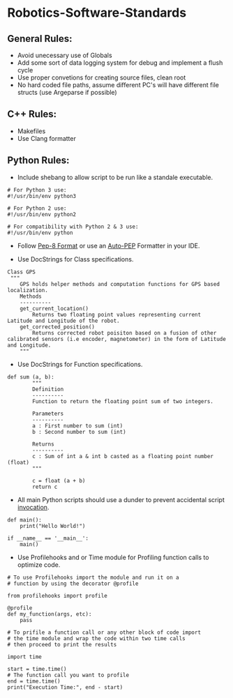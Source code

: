 # Robotics-Software-Standards

## General Rules:
 * Avoid unecessary use of Globals 
 * Add some sort of data logging system for debug and implement a flush cycle 
 * Use proper convetions for creating source files, clean root 
 * No hard coded file paths, assume different PC's will have different file structs (use Argeparse if possible) 

## C++ Rules:
* Makefiles
* Use Clang formatter 

## Python Rules: 
* Include shebang to allow script to be run like a standale executable. 
```
# For Python 3 use:
#!/usr/bin/env python3

# For Python 2 use:
#!/usr/bin/env python2

# For compatibility with Python 2 & 3 use:
#!/usr/bin/env python
```

* Follow [Pep-8 Format](https://pep8.org/) or use an [Auto-PEP](https://marketplace.visualstudio.com/items?itemName=himanoa.Python-autopep8) Formatter in your IDE. 

* Use DocStrings for Class specifications. 
```
Class GPS
 """
    GPS holds helper methods and computation functions for GPS based localization.
    Methods
    ----------
    get_current_location()
        Returns two floating point values representing current Latitude and Longitude of the robot.
    get_corrected_position()
        Returns corrected robot poisiton based on a fusion of other calibrated sensors (i.e encoder, magnetometer) in the form of Latitude and Longitude.
    """
```

* Use DocStrings for Function specifications. 
```
def sum (a, b):
        """
        Definition
        ----------
        Function to return the floating point sum of two integers.

        Parameters
        ----------
        a : First number to sum (int)  
        b : Second number to sum (int)  

        Returns
        ----------
        c : Sum of int a & int b casted as a floating point number (float) 
        """

        c = float (a + b)
        return c
```

* All main Python scripts should use a dunder to prevent accidental script [invocation](https://stackoverflow.com/questions/419163/what-does-if-name-main-do). 
```
def main():
    print("Hello World!")

if __name__ == '__main__':
    main()
```

* Use Profilehooks and or Time module for Profiling function calls to optimize code.
```
# To use Profilehooks import the module and run it on a 
# function by using the decorator @profile

from profilehooks import profile

@profile
def my_function(args, etc):
    pass
``` 
```
# To prifile a function call or any other block of code import
# the time module and wrap the code within two time calls 
# then proceed to print the results

import time

start = time.time()
# The function call you want to profile
end = time.time()
print("Execution Time:", end - start)
```